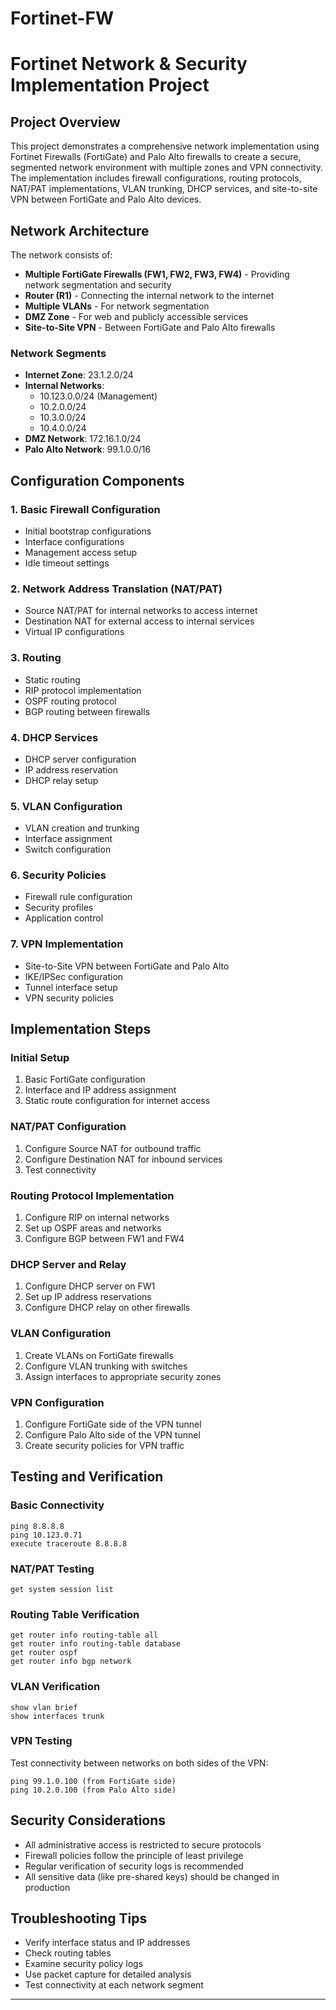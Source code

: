 # Fortinet-FW
# Fortinet Network & Security Implementation Project

## Project Overview
This project demonstrates a comprehensive network implementation using Fortinet Firewalls (FortiGate) and Palo Alto firewalls to create a secure, segmented network environment with multiple zones and VPN connectivity. The implementation includes firewall configurations, routing protocols, NAT/PAT implementations, VLAN trunking, DHCP services, and site-to-site VPN between FortiGate and Palo Alto devices.

## Network Architecture

The network consists of:

- **Multiple FortiGate Firewalls (FW1, FW2, FW3, FW4)** - Providing network segmentation and security
- **Router (R1)** - Connecting the internal network to the internet
- **Multiple VLANs** - For network segmentation
- **DMZ Zone** - For web and publicly accessible services
- **Site-to-Site VPN** - Between FortiGate and Palo Alto firewalls

### Network Segments
- **Internet Zone**: 23.1.2.0/24 
- **Internal Networks**:
  - 10.123.0.0/24 (Management)
  - 10.2.0.0/24
  - 10.3.0.0/24
  - 10.4.0.0/24
- **DMZ Network**: 172.16.1.0/24
- **Palo Alto Network**: 99.1.0.0/16

## Configuration Components

### 1. Basic Firewall Configuration
- Initial bootstrap configurations
- Interface configurations
- Management access setup
- Idle timeout settings

### 2. Network Address Translation (NAT/PAT)
- Source NAT/PAT for internal networks to access internet
- Destination NAT for external access to internal services
- Virtual IP configurations

### 3. Routing
- Static routing
- RIP protocol implementation
- OSPF routing protocol
- BGP routing between firewalls

### 4. DHCP Services
- DHCP server configuration
- IP address reservation
- DHCP relay setup

### 5. VLAN Configuration
- VLAN creation and trunking
- Interface assignment
- Switch configuration

### 6. Security Policies
- Firewall rule configuration
- Security profiles
- Application control

### 7. VPN Implementation
- Site-to-Site VPN between FortiGate and Palo Alto
- IKE/IPSec configuration
- Tunnel interface setup
- VPN security policies

## Implementation Steps

### Initial Setup
1. Basic FortiGate configuration
2. Interface and IP address assignment
3. Static route configuration for internet access

### NAT/PAT Configuration
1. Configure Source NAT for outbound traffic
2. Configure Destination NAT for inbound services
3. Test connectivity

### Routing Protocol Implementation
1. Configure RIP on internal networks
2. Set up OSPF areas and networks
3. Configure BGP between FW1 and FW4

### DHCP Server and Relay
1. Configure DHCP server on FW1
2. Set up IP address reservations
3. Configure DHCP relay on other firewalls

### VLAN Configuration
1. Create VLANs on FortiGate firewalls
2. Configure VLAN trunking with switches
3. Assign interfaces to appropriate security zones

### VPN Configuration
1. Configure FortiGate side of the VPN tunnel
2. Configure Palo Alto side of the VPN tunnel
3. Create security policies for VPN traffic

## Testing and Verification

### Basic Connectivity
```
ping 8.8.8.8
ping 10.123.0.71
execute traceroute 8.8.8.8
```

### NAT/PAT Testing
```
get system session list
```

### Routing Table Verification
```
get router info routing-table all
get router info routing-table database
get router ospf
get router info bgp network
```

### VLAN Verification
```
show vlan brief
show interfaces trunk
```

### VPN Testing
Test connectivity between networks on both sides of the VPN:
```
ping 99.1.0.100 (from FortiGate side)
ping 10.2.0.100 (from Palo Alto side)
```

## Security Considerations
- All administrative access is restricted to secure protocols
- Firewall policies follow the principle of least privilege
- Regular verification of security logs is recommended
- All sensitive data (like pre-shared keys) should be changed in production

## Troubleshooting Tips
- Verify interface status and IP addresses
- Check routing tables
- Examine security policy logs
- Use packet capture for detailed analysis
- Test connectivity at each network segment

---

